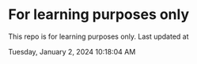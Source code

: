# For learning purposes only
This repo is for learning purposes only.
Last updated at

Tuesday, January 2, 2024 10:18:04 AM

